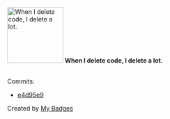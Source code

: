 <img src="https://my-badges.github.io/my-badges/mass-delete-commit.png" alt="When I delete code, I delete a lot." title="When I delete code, I delete a lot." width="128">
<strong>When I delete code, I delete a lot.</strong>
<br><br>

Commits:

- <a href="https://github.com/p0dalirius/windows-coerced-authentication-methods/commit/e4d95e90497f8a6ec086460c23787ecb74e0057c">e4d95e9</a>


Created by <a href="https://github.com/my-badges/my-badges">My Badges</a>